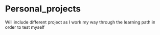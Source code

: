 # Personal_projects
Will include different project as I work my way through the learning path in order to test myself
